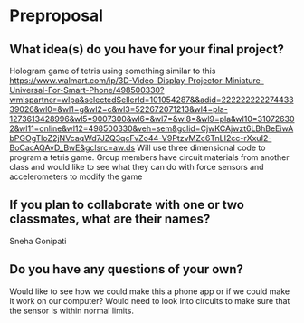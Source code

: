 # Preproposal

## What idea(s) do you have for your final project?

Hologram game of tetris using something similar to this https://www.walmart.com/ip/3D-Video-Display-Projector-Miniature-Universal-For-Smart-Phone/498500330?wmlspartner=wlpa&selectedSellerId=101054287&&adid=22222222227443339026&wl0=&wl1=g&wl2=c&wl3=522672071213&wl4=pla-1273613428996&wl5=9007300&wl6=&wl7=&wl8=&wl9=pla&wl10=310726302&wl11=online&wl12=498500330&veh=sem&gclid=CjwKCAjwzt6LBhBeEiwAbPGOgTloZ2jNVcaqWd7JZQ3qcFvZo44-V9PtzvMZc6TnLI2cc-rXxuI2-BoCacAQAvD_BwE&gclsrc=aw.ds
Will use three dimensional code to program a tetris game.
Group members have circuit materials from another class and would like to see what they can do with force sensors and accelerometers to modify the game

## If you plan to collaborate with one or two classmates, what are their names?

Sneha Gonipati

## Do you have any questions of your own?

Would like to see how we could make this a phone app or if we could make it work on our computer?
Would need to look into circuits to make sure that the sensor is within normal limits.
